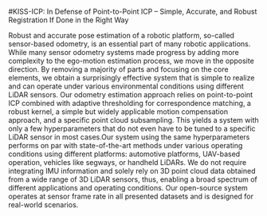 #KISS-ICP: In Defense of Point-to-Point ICP – Simple, Accurate, and Robust Registration If Done in the Right Way

Robust and accurate pose estimation of a robotic platform, so-called sensor-based odometry, is an essential part of many robotic applications. While many sensor odometry systems made progress by adding more complexity to the ego-motion estimation process, we move in the opposite direction. By removing a majority of parts and focusing on the core elements, we obtain a surprisingly effective system that is simple to realize and can operate under various environmental conditions using different LiDAR sensors. Our odometry estimation approach relies on point-to-point ICP combined with adaptive thresholding for correspondence matching, a robust kernel, a simple but widely applicable motion compensation approach, and a specific point cloud subsampling. This yields a system with only a few hyperparameters that do not even have to be tuned to a specific LiDAR sensor in most cases.Our system using the same hyperparameters performs on par with state-of-the-art methods under various operating conditions using different platforms: automotive platforms, UAV-based
operation, vehicles like segways, or handheld LiDARs. We
do not require integrating IMU information and solely rely
on 3D point cloud data obtained from a wide range of 3D
LiDAR sensors, thus, enabling a broad spectrum of different
applications and operating conditions. Our open-source system
operates at sensor frame rate in all presented datasets and is
designed for real-world scenarios.
